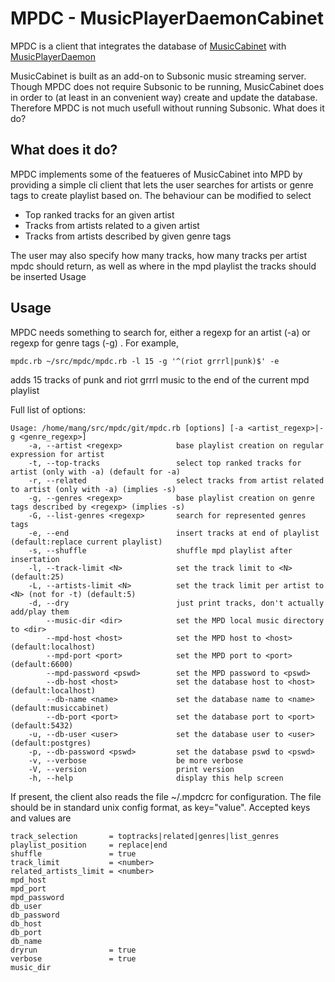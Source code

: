 MPDC - MusicPlayerDaemonCabinet
===============================

MPDC is a client that integrates the database of [MusicCabinet](http://dilerium.se/musiccabinet/) with [MusicPlayerDaemon](http://mpd.wikia.com/wiki/Music_Player_Daemon_Wiki)

MusicCabinet is built as an add-on to Subsonic music streaming server. Though MPDC
does not require Subsonic to be running, MusicCabinet does in order to (at least
in an convenient way) create and update the database. Therefore MPDC is not much
usefull without running Subsonic. What does it do?

What does it do?
----------------
MPDC implements some of the featueres of MusicCabinet into MPD by providing a
simple cli client that lets the user searches for artists or genre tags to create
playlist based on. The behaviour can be modified to select

* Top ranked tracks for an given artist
* Tracks from artists related to a given artist
* Tracks from artists described by given genre tags

The user may also specify how many tracks, how many tracks per artist mpdc should
return, as well as where in the mpd playlist the tracks should be inserted Usage

Usage
-----
MPDC needs something to search for, either a regexp for an artist (-a) or regexp for genre tags (-g) . For example,

    mpdc.rb ~/src/mpdc/mpdc.rb -l 15 -g '^(riot grrrl|punk)$' -e

adds 15 tracks of punk and riot grrrl music to the end of the current mpd playlist

Full list of options:

    Usage: /home/mang/src/mpdc/git/mpdc.rb [options] [-a <artist_regexp>|-g <genre_regexp>]
        -a, --artist <regexp>            base playlist creation on regular expression for artist
        -t, --top-tracks                 select top ranked tracks for artist (only with -a) (default for -a)
        -r, --related                    select tracks from artist related to artist (only with -a) (implies -s)
        -g, --genres <regexp>            base playlist creation on genre tags described by <regexp> (implies -s)
        -G, --list-genres <regexp>       search for represented genres tags
        -e, --end                        insert tracks at end of playlist (default:replace current playlist)
        -s, --shuffle                    shuffle mpd playlist after insertation
        -l, --track-limit <N>            set the track limit to <N> (default:25)
        -L, --artists-limit <N>          set the track limit per artist to <N> (not for -t) (default:5)
        -d, --dry                        just print tracks, don't actually add/play them
            --music-dir <dir>            set the MPD local music directory to <dir>
            --mpd-host <host>            set the MPD host to <host> (default:localhost)
            --mpd-port <port>            set the MPD port to <port> (default:6600)
            --mpd-password <pswd>        set the MPD password to <pswd>
            --db-host <host>             set the database host to <host> (default:localhost)
            --db-name <name>             set the database name to <name> (default:musiccabinet)
            --db-port <port>             set the database port to <port> (default:5432)
        -u, --db-user <user>             set the database user to <user> (default:postgres)
        -p, --db-password <pswd>         set the database pswd to <pswd>
        -v, --verbose                    be more verbose
        -V, --version                    print version
        -h, --help                       display this help screen

If present, the client also reads the file ~/.mpdcrc for configuration. The file should be in standard unix config format, as key="value". Accepted keys and values are

    track_selection       = toptracks|related|genres|list_genres
    playlist_position     = replace|end
    shuffle               = true
    track_limit           = <number>
    related_artists_limit = <number>
    mpd_host
    mpd_port
    mpd_password
    db_user
    db_password
    db_host
    db_port
    db_name
    dryrun                = true
    verbose               = true
    music_dir
